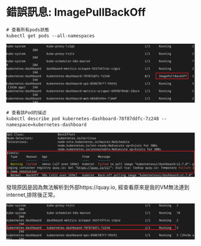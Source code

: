 # 錯誤訊息: ImagePullBackOff

```shell
# 查看所有pods狀態
kubectl get pods --all-namespaces
```
  ![ImagePullBackOff](../img/image_pull_backoff.png)

```shell
# 查看該Pod的描述
kubectl describe pod kubernetes-dashboard-78f87ddfc-7z248 --namespace=kubernetes-dashboard
```
 ![PodEvent](../img/pod_event.png)

 發現原因是因為無法解析到外部https://quay.io, 經查看原來是我的VM無法連到internet,排除後正常。

 ![AfterTrobuleShoot](../img/after_ts.png)